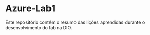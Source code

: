 # Azure-Lab1
Este repositório contém o resumo das lições aprendidas durante o desenvolvimento do lab na DIO.
